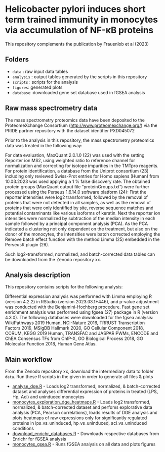 # Helicobacter pylori induces short term trained immunity in monocytes via accumulation of NF-кB proteins
This repository complements the publication by Frauenlob et al (2023)

## Folders
- `data` : raw input data tables
- `analysis` : output tables generated by the scripts in this repository
- `scripts` : scripts for the analysis
- `figures`: generated plots
- `database`: downloaded gene set database used in fGSEA analysis

## Raw mass spectrometry data

The mass spectrometry proteomics data have been deposited to the ProteomeXchange Consortium  (http://www.proteomexchange.org/) via the PRIDE partner repository with the dataset identifier PXD045072

Prior to the analysis in this repository, the mass spectrometry proteomics data was treated in the following way:

For data evaluation, MaxQuant 2.0.1.0 (22) was used with the setting Reporter ion MS2, using weighted ratio to reference channel for normalization and correcting for isotope impurities in the TMTpro reagents. For protein identification, a database from the Uniprot consortium (23) including only reviewed Swiss-Prot entries for Homo sapiens (Human) from 10.03.2023 was used applying a 1 % false discovery rate. The obtained protein groups (MaxQuant output file “proteinGroups.txt”) were further processed using the Perseus 1.6.14.0 software platform (24): First the reporter intensities were log2 transformed, followed by the removal of proteins that were not detected in all samples, as well as the removal of proteins that were only identified by site, reverse sequence matches and potential contaminants like various isoforms of keratin. Next the reporter ion intensities were normalized by subtraction of the median intensity in each sample followed by a principal component analysis (PCA). As the PCA indicated a clustering not only dependent on the treatment, but also on the donor of the monocytes, the intensities were batch corrected employing the Remove batch effect function with the method Limma (25) embedded in the PerseusR plugin (26). 

Such log2-transformed, normalized, and batch-corrected data tables can be downloaded from the Zenodo repository xx.

## Analysis description

This repository contains scripts for the following analysis:

Differential expression analysis was performed with Limma employing R (version 4.2.2) in RStudio (version 2023.03.1+446), and p-value adjustment was conducted with the Benjamini-Hochberg procedure. Fast gene set enrichment analysis was performed using fgsea (27) package in R (version 4.3.0). The following databases were downloaded for the fgsea analysis: WikiPathways 2019 Human, NCI-Nature 2016, TRRUST Transcription Factors 2019, MSigDB Hallmark 2020, GO Cellular Component 2018, CORUM, KEGG 2019 Human, TRANSFAC and JASPAR PWMs, ENCODE and ChEA Consensus TFs from ChIP-X, GO Biological Process 2018, GO Molecular Function 2018, Human Gene Atlas. 


## Main workflow

From the Zenodo repository xx, download the intermediary data to folder `data`. Run these R scripts in the given in order to generate all files & plots

-   [analyse_dge.R](analyse_dge.R) - Loads log2 transformed, normalized, & batch-corrected dataset and analyses differential expression of proteins in treated (LPS, Hp, Aci) and uninduced monocytes
-   [monocytes_exploration_dge_heatmaps.R](monocytes_exploration_dge_heatmaps.R) - Loads log2 transformed, normalized, & batch-corrected dataset and perfoms explorative data analysis (PCA, Pearson correlations), loads results of DGE analysis and plots heatmaps of raw expressions only for significantly regulated proteins in lps_vs_uninduced, hp_vs_uninduced, aci_vs_uninduced conditions
-   [download_enrichr_databases.R](download_enrichr_databases.R) - Downloads respective databases from Enrichr for fGSEA analysis
-   [monocytes_gsea.R](monocytes_gsea.R) - Runs fGSEA analysis on all data and plots figures
